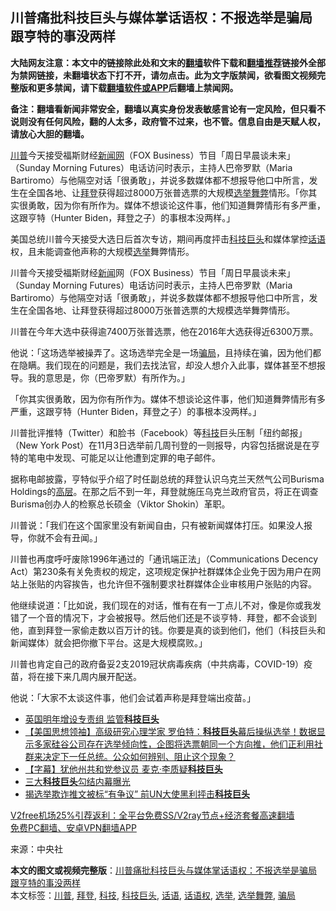  <h2>川普痛批科技巨头与媒体掌话语权：不报选举是骗局 跟亨特的事没两样</h2> <p class="notice"><b>大陆网友注意：本文中的链接除此处和文末的<a href="https://github.com/bannedbook/fanqiang" >翻墙</a>软件下载和<a href="https://github.com/killgcd/justmysocks/blob/master/README.md">翻墙推荐</a>链接外全部为禁网链接，未翻墙状态下打不开，请勿点击。此为文字版禁闻，欲看图文视频完整版和更多禁闻，请下载<a href="https://github.com/bannedbook/fanqiang">翻墙软件或APP</a>后翻墙上禁闻网。</p><p>备注：翻墙看新闻非常安全，翻墙以真实身份发表敏感言论有一定风险，但只看不说则没有任何风险，翻的人太多，政府管不过来，也不管。信息自由是天赋人权，请放心大胆的翻墙。</b></p>  <div class="entry"> <p id="summary"><a href="https://www.bannedbook.org/bnews/tag/%e5%b7%9d%e6%99%ae/" class="st_tag internal_tag" rel="tag" title="标签 川普 下的日志">川普</a>今天接受福斯财经<span class='wp_keywordlink_affiliate'><a href="https://www.bannedbook.org/" title="新闻网">新闻网</a></span>（FOX Business）节目「周日早晨谈未来」（Sunday Morning Futures）电话访问时表示，主持人巴帝罗默（Maria Bartiromo）与他隔空对话「很勇敢」，并说多数媒体都不想报导他口中所言，发生在全国各地、让<a href="https://www.bannedbook.org/bnews/tag/%e6%8b%9c%e7%99%bb/" class="st_tag internal_tag" rel="tag" title="标签 拜登 下的日志">拜登</a>获得超过8000万张普选票的大规模<a href="https://www.bannedbook.org/bnews/tag/%E9%80%89%E4%B8%BE%E8%88%9E%E5%BC%8A/" class="st_tag internal_tag" rel="tag" title="标签 选举舞弊 下的日志">选举舞弊</a>情形。「你其实很勇敢，因为你有所作为。媒体不想谈论这件事，他们知道舞弊情形有多严重，这跟亨特（Hunter Biden，拜登之子）的事根本没两样。」</p> <p id="conimg">美国总统川普今天接受大选日后首次专访，期间再度抨击<a href="https://www.bannedbook.org/bnews/tag/%E7%A7%91%E6%8A%80%E5%B7%A8%E5%A4%B4/" class="st_tag internal_tag" rel="tag" title="标签 科技巨头 下的日志">科技巨头</a>和媒体掌控<a href="https://www.bannedbook.org/bnews/tag/%E8%AF%9D%E8%AF%AD/" class="st_tag internal_tag" rel="tag" title="标签 话语 下的日志">话语</a>权，且未能调查他声称的大规模<a href="https://www.bannedbook.org/bnews/tag/%e9%80%89%e4%b8%be/" class="st_tag internal_tag" rel="tag" title="标签 选举 下的日志">选举</a>舞弊情形。</p> <p>川普今天接受福斯财经<span class='wp_keywordlink_affiliate'><a href="https://www.bannedbook.org/" title="新闻">新闻</a></span>网（FOX Business）节目「周日早晨谈未来」（Sunday Morning Futures）电话访问时表示，主持人巴帝罗默（Maria Bartiromo）与他隔空对话「很勇敢」，并说多数媒体都不想报导他口中所言，发生在全国各地、让拜登获得超过8000万张普选票的大规模选举舞弊情形。</p> <p>川普在今年大选中获得逾7400万张普选票，他在2016年大选获得近6300万票。</p>  <p>他说：「这场选举被操弄了。这场选举完全是一场<a href="https://www.bannedbook.org/bnews/tag/%E9%AA%97%E5%B1%80/" class="st_tag internal_tag" rel="tag" title="标签 骗局 下的日志">骗局</a>，且持续在骗，因为他们都在隐瞒。我们现在的问题是，我们去找法官，却没人想介入此事，媒体甚至不想报导。我的意思是，你（巴帝罗默）有所作为。」</p> <p>「你其实很勇敢，因为你有所作为。媒体不想谈论这件事，他们知道舞弊情形有多严重，这跟亨特（Hunter Biden，拜登之子）的事根本没两样。」</p> <p>川普批评推特（Twitter）和脸书（Facebook）等<a href="https://www.bannedbook.org/bnews/tag/%E7%A7%91%E6%8A%80/" class="st_tag internal_tag" rel="tag" title="标签 科技 下的日志">科技</a>巨头压制「纽约邮报」（New York Post）在11月3日选举前几周刊登的一则报导，内容包括据说是在亨特的笔电中发现、可能足以让他遭到定罪的电子邮件。</p> <p>据称电邮披露，亨特似乎介绍了时任副总统的拜登认识乌克兰天然气公司Burisma Holdings的<span class='wp_keywordlink_affiliate'><a href="https://www.bannedbook.org/bnews/ccpdope/" title="中共高层内幕" target="_blank">高层</a></span>。在那之后不到一年，拜登就施压乌克兰政府官员，将正在调查Burisma创办人的检察总长硕金（Viktor Shokin）革职。</p>  <p>川普说：「我们在这个国家里没有新闻自由，只有被新闻媒体打压。如果没人报导，你就不会有丑闻。」</p> <p>川普也再度呼吁废除1996年通过的「通讯端正法」（Communications Decency Act）第230条有关免责权的规定，这项规定保护社群媒体企业免于因为用户在网站上张贴的内容挨告，也允许但不强制要求社群媒体企业审核用户张贴的内容。</p> <p>他继续说道：「比如说，我们现在的对话，惟有在有一丁点儿不对，像是你或我发错了一个音的情况下，才会被报导。然后他们还是不谈亨特．拜登，都不会谈到他，直到拜登一家偷走数以百万计的钱。你要是真的谈到他们，他们（科技巨头和新闻媒体）就会把你撤下平台。这是大规模腐败。」</p> <p>川普也肯定自己的政府备妥2支2019冠状病毒疾病（中共病毒，COVID-19）疫苗，将在接下来几周内展开配送。</p>  <p>他说：「大家不太谈这件事，他们会试着声称是拜登端出疫苗。」</p> <ul class='op-related-articles' title='相关阅读'> <li><a href='https://www.bannedbook.org/bnews/worldnews/20201128/1438645.html' target='_blank'>英国明年增设专责组 监管<b>科技巨头</b></a></li> <li><a href='https://www.bannedbook.org/bnews/bannedvideo/20201126/1437340.html' target='_blank'>【美国思想领袖】高级研究心理学家 罗伯特：<b>科技巨头</b>幕后操纵选举！数据显示多家硅谷公司存在选举倾向性，企图将选票朝同一个方向推，他们正利用社群来决定下一任总统。公众如何辨别、阻止这个现象？</a></li> <li><a href='https://www.bannedbook.org/bnews/bannedvideo/20201122/1435138.html' target='_blank'>【字幕】犹他州共和党参议员 麦克·李质疑<b>科技巨头</b></a></li> <li><a href='https://www.bannedbook.org/bnews/taiwannews/20201119/1433713.html' target='_blank'>三大<b>科技巨头</b>勾结内幕曝光</a></li> <li><a href='https://www.bannedbook.org/bnews/comments/20201117/1432156.html' target='_blank'>揭选举欺诈推文被标“有争议” 前UN大使黑利抨击<b>科技巨头</b></a></li> </ul> <p class="texttj"> <a href="https://www.bannedbook.org/forum23/topic22702.html" target="_blank">V2free机场25%引荐返利：全平台免费SS/V2ray节点+经济套餐高速翻墙</a><br/> <a href="https://github.com/bannedbook/fanqiang/wiki/%E7%A6%81%E9%97%BB%E7%BD%91%E5%AE%89%E5%8D%93%E7%BF%BB%E5%A2%99%E6%96%B0%E9%97%BBAPP" target="_blank">免费PC翻墙、安卓VPN翻墙APP</a></p><p> 来源：中央社 </p><a name='sharetosocial'></a>       <div><b>本文的图文或视频完整版</b>：<a href='https://www.bannedbook.org/bnews/topimagenews/20201130/1439512.html'>川普痛批科技巨头与媒体掌话语权：不报选举是骗局 跟亨特的事没两样</a></div>  </div><!--END ENTRY--> <div class="postfooter"> <div>本文标签：<a href="https://www.bannedbook.org/bnews/tag/%e5%b7%9d%e6%99%ae/" rel="tag">川普</a>, <a href="https://www.bannedbook.org/bnews/tag/%e6%8b%9c%e7%99%bb/" rel="tag">拜登</a>, <a href="https://www.bannedbook.org/bnews/tag/%E7%A7%91%E6%8A%80/" rel="tag">科技</a>, <a href="https://www.bannedbook.org/bnews/tag/%E7%A7%91%E6%8A%80%E5%B7%A8%E5%A4%B4/" rel="tag">科技巨头</a>, <a href="https://www.bannedbook.org/bnews/tag/%E8%AF%9D%E8%AF%AD/" rel="tag">话语</a>, <a href="https://www.bannedbook.org/bnews/tag/%E8%AF%9D%E8%AF%AD%E6%9D%83/" rel="tag">话语权</a>, <a href="https://www.bannedbook.org/bnews/tag/%e9%80%89%e4%b8%be/" rel="tag">选举</a>, <a href="https://www.bannedbook.org/bnews/tag/%E9%80%89%E4%B8%BE%E8%88%9E%E5%BC%8A/" rel="tag">选举舞弊</a>, <a href="https://www.bannedbook.org/bnews/tag/%E9%AA%97%E5%B1%80/" rel="tag">骗局</a></div>  </div><!--END POSTFOOTER--> 